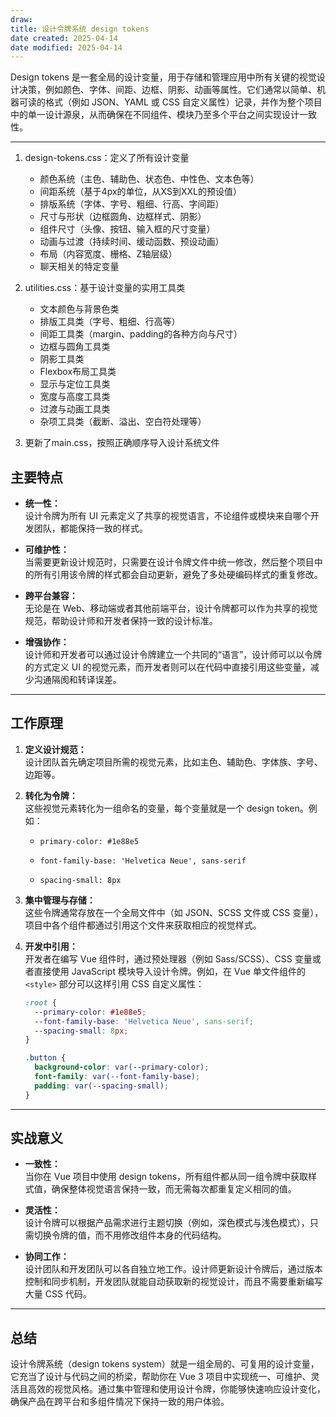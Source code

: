 ```yaml
---
draw:
title: 设计令牌系统 design tokens
date created: 2025-04-14
date modified: 2025-04-14
---
```


Design tokens 是一套全局的设计变量，用于存储和管理应用中所有关键的视觉设计决策，例如颜色、字体、间距、边框、阴影、动画等属性。它们通常以简单、机器可读的格式（例如 JSON、YAML 或 CSS 自定义属性）记录，并作为整个项目中的单一设计源泉，从而确保在不同组件、模块乃至多个平台之间实现设计一致性。

---
1. design-tokens.css：定义了所有设计变量

	- 颜色系统（主色、辅助色、状态色、中性色、文本色等）
	- 间距系统（基于4px的单位，从XS到XXL的预设值）
	- 排版系统（字体、字号、粗细、行高、字间距）
	- 尺寸与形状（边框圆角、边框样式、阴影）
	- 组件尺寸（头像、按钮、输入框的尺寸变量）
	- 动画与过渡（持续时间、缓动函数、预设动画）
	- 布局（内容宽度、栅格、Z轴层级）
	- 聊天相关的特定变量

2. utilities.css：基于设计变量的实用工具类
	- 文本颜色与背景色类
	- 排版工具类（字号、粗细、行高等）
	- 间距工具类（margin、padding的各种方向与尺寸）
	- 边框与圆角工具类
	- 阴影工具类
	- Flexbox布局工具类
	- 显示与定位工具类
	- 宽度与高度工具类
	- 过渡与动画工具类
	- 杂项工具类（截断、溢出、空白符处理等）

3. 更新了main.css，按照正确顺序导入设计系统文件








## 主要特点

- **统一性：**  
    设计令牌为所有 UI 元素定义了共享的视觉语言，不论组件或模块来自哪个开发团队，都能保持一致的样式。
    
- **可维护性：**  
    当需要更新设计规范时，只需要在设计令牌文件中统一修改，然后整个项目中的所有引用该令牌的样式都会自动更新，避免了多处硬编码样式的重复修改。
    
- **跨平台兼容：**  
    无论是在 Web、移动端或者其他前端平台，设计令牌都可以作为共享的视觉规范，帮助设计师和开发者保持一致的设计标准。
    
- **增强协作：**  
    设计师和开发者可以通过设计令牌建立一个共同的“语言”，设计师可以以令牌的方式定义 UI 的视觉元素，而开发者则可以在代码中直接引用这些变量，减少沟通隔阂和转译误差。
    

---

## 工作原理

1. **定义设计规范：**  
    设计团队首先确定项目所需的视觉元素，比如主色、辅助色、字体族、字号、边距等。
    
2. **转化为令牌：**  
    这些视觉元素转化为一组命名的变量，每个变量就是一个 design token。例如：
    
    - `primary-color: #1e88e5`
        
    - `font-family-base: 'Helvetica Neue', sans-serif`
        
    - `spacing-small: 8px`
        
3. **集中管理与存储：**  
    这些令牌通常存放在一个全局文件中（如 JSON、SCSS 文件或 CSS 变量），项目中各个组件都通过引用这个文件来获取相应的视觉样式。
    
4. **开发中引用：**  
    开发者在编写 Vue 组件时，通过预处理器（例如 Sass/SCSS）、CSS 变量或者直接使用 JavaScript 模块导入设计令牌。例如，在 Vue 单文件组件的 `<style>` 部分可以这样引用 CSS 自定义属性：
    
    ```css
    :root {
      --primary-color: #1e88e5;
      --font-family-base: 'Helvetica Neue', sans-serif;
      --spacing-small: 8px;
    }
    
    .button {
      background-color: var(--primary-color);
      font-family: var(--font-family-base);
      padding: var(--spacing-small);
    }
    ```
    

---

## 实战意义

- **一致性：**  
    当你在 Vue 项目中使用 design tokens，所有组件都从同一组令牌中获取样式值，确保整体视觉语言保持一致，而无需每次都重复定义相同的值。
    
- **灵活性：**  
    设计令牌可以根据产品需求进行主题切换（例如，深色模式与浅色模式），只需切换令牌的值，而不用修改组件本身的代码结构。
    
- **协同工作：**  
    设计团队和开发团队可以各自独立地工作。设计师更新设计令牌后，通过版本控制和同步机制，开发团队就能自动获取新的视觉设计，而且不需要重新编写大量 CSS 代码。
    

---

## 总结

设计令牌系统（design tokens system）就是一组全局的、可复用的设计变量，它充当了设计与代码之间的桥梁，帮助你在 Vue 3 项目中实现统一、可维护、灵活且高效的视觉风格。通过集中管理和使用设计令牌，你能够快速响应设计变化，确保产品在跨平台和多组件情况下保持一致的用户体验。
